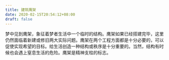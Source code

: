 ```yaml
---
title: 建筑鹰架
date: 2020-02-15T20:54:12+08:00
draft: false
---
```


梦中见到鹰架，象征着梦者生活中一个临时的结构。鹰架如果已经搭建完毕，这里仍然面临着新建或修旧两大实际问题。鹰架在两个工程方面都是十分必要的，可以促使实现希望的目标。给生活创造一种结构或秩序是十分重要的。当然，结构有时候也会遇上窒息生活的危险。鹰架是精神支柱的标志。